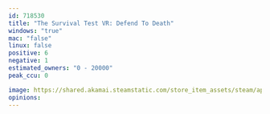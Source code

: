 ```yaml
---
id: 718530
title: "The Survival Test VR: Defend To Death"
windows: "true"
mac: "false"
linux: false
positive: 6
negative: 1
estimated_owners: "0 - 20000"
peak_ccu: 0

image: https://shared.akamai.steamstatic.com/store_item_assets/steam/apps/718530/header.jpg?t=1515140640
opinions:
---
```

